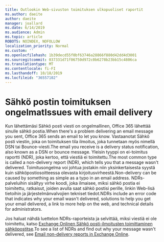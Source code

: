 ```yaml
---
title: Outlookin Web-sivuston toimituksen ulkopuoliset raportit
ms.author: daeite
author: daeite
manager: joallard
ms.date: 6/14/2019
ms.audience: Admin
ms.topic: article
ROBOTS: NOINDEX, NOFOLLOW
localization_priority: Normal
ms.custom: ''
ms.openlocfilehash: 1b39decd55f0bf63746a28866f880d42dd4d3001
ms.sourcegitcommit: 037331d71f06750d972c0b6278b23bb15c4806ca
ms.translationtype: MT
ms.contentlocale: fi-FI
ms.lasthandoff: 10/18/2019
ms.locfileid: "36557102"
---
```

# <a name="issues-with-email-delivery"></a><span data-ttu-id="431f4-102">Sähkö postin toimituksen ongelmat</span><span class="sxs-lookup"><span data-stu-id="431f4-102">Issues with email delivery</span></span>

<span data-ttu-id="431f4-103">Kun lähettämäsi Sähkö posti viesti on ongelmallinen, Office 365 lähettää sinulle sähkö postia.</span><span class="sxs-lookup"><span data-stu-id="431f4-103">When there's a problem delivering an email message you sent, Office 365 sends an email to let you know.</span></span> <span data-ttu-id="431f4-104">Vastaanotat Sähkö posti viestin, joka on toimituksen tila ilmoitus, joka tunnetaan myös nimellä DSN tai Bounce-viesti.</span><span class="sxs-lookup"><span data-stu-id="431f4-104">The email you receive is a delivery status notification, also known as a DSN or bounce message.</span></span> <span data-ttu-id="431f4-105">Yleisin tyyppi on ei-toimitus raportti (NDR), joka kertoo, että viestiä ei toimitettu.</span><span class="sxs-lookup"><span data-stu-id="431f4-105">The most common type is called a non-delivery report (NDR), which tells you that a message wasn't delivered.</span></span> <span data-ttu-id="431f4-106">Toimitusongelma voi johtua jostakin niin yksinkertaisesta syystä kuin sähköpostiosoitteessa olevasta kirjoitusvirheestä.</span><span class="sxs-lookup"><span data-stu-id="431f4-106">Non-delivery can be caused by something as simple as a typo in an email address.</span></span> <span data-ttu-id="431f4-107">NDRs-palveluihin sisältyy virhe koodi, joka ilmaisee, miksi sähkö postia ei toimitettu, ratkaisut, joiden avulla saat sähkö postisi perille, linkin Web-lisä tietoihin ja järjestelmänvalvojien tekniset tiedot.</span><span class="sxs-lookup"><span data-stu-id="431f4-107">NDRs include an error code that indicates why your email wasn't delivered, solutions to help you get your email delivered, a link to more help on the web, and technical details for administrators.</span></span>

<span data-ttu-id="431f4-108">Jos haluat nähdä luettelon NDRs-raporteista ja selvittää, miksi viestiä ei ole toimitettu, katso [Exchange Onlinen Sähkö posti-ilmoitusten toimittaminen sähköpostitse](https://docs.microsoft.com/exchange/mail-flow-best-practices/non-delivery-reports-in-exchange-online/non-delivery-reports-in-exchange-online).</span><span class="sxs-lookup"><span data-stu-id="431f4-108">To see a list of NDRs and find out why your message wasn't delivered, see [Email non-delivery reports in Exchange Online](https://docs.microsoft.com/exchange/mail-flow-best-practices/non-delivery-reports-in-exchange-online/non-delivery-reports-in-exchange-online).</span></span>
